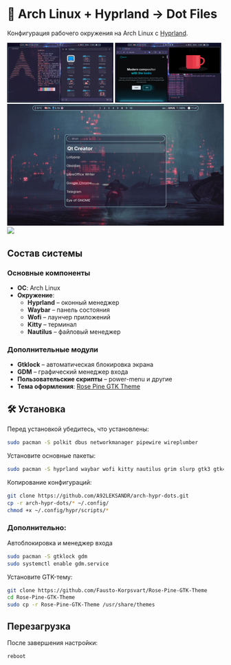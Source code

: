 # 🐧 Arch Linux + Hyprland → Dot Files

Конфигурация рабочего окружения на Arch Linux с [Hyprland](https://github.com/hyprwm/Hyprland).

<p float="left">
    <img src="src.png" width="49%" />
    <img src="src2.png" width="49%" /> 
    <img src="wofi_scr.png" widht=49% />
    <img src="wofi_scr1.png" widht=49% />
</p>

## Состав системы
### Основные компоненты
- **ОС**: Arch Linux
- **Окружение**:
  - **Hyprland** – оконный менеджер
  - **Waybar** – панель состояния
  - **Wofi** – лаунчер приложений
  - **Kitty** – терминал
  - **Nautilus** – файловый менеджер

### Дополнительные модули
- **Gtklock** – автоматическая блокировка экрана
- **GDM** – графический менеджер входа
- **Пользовательские скрипты** – power-menu и другие
- **Тема оформления**: [Rose Pine GTK Theme](https://github.com/Fausto-Korpsvart/Rose-Pine-GTK-Theme)

## 🛠️ Установка
Перед установкой убедитесь, что установлены:
```bash
sudo pacman -S polkit dbus networkmanager pipewire wireplumber
```
Установите основные пакеты:
```bash
sudo pacman -S hyprland waybar wofi kitty nautilus grim slurp gtk3 gtk4
```
Копирование конфигураций:
```bash
git clone https://github.com/A92LEKSANDR/arch-hypr-dots.git
cp -r arch-hypr-dots/* ~/.config/
chmod +x ~/.config/hypr/scripts/*
```
### Дополнительно:
Автоблокировка и менеджер входа
```bash
sudo pacman -S gtklock gdm
sudo systemctl enable gdm.service
```
Установите GTK-тему:
```bash
git clone https://github.com/Fausto-Korpsvart/Rose-Pine-GTK-Theme
cd Rose-Pine-GTK-Theme
sudo cp -r Rose-Pine-GTK-Theme /usr/share/themes
```
##  Перезагрузка
После завершения настройки:
```bash
reboot
```
